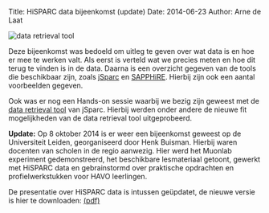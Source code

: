 Title: HiSPARC data bijeenkomst (update)
Date: 2014-06-23
Author: Arne de Laat

![data retrieval tool]({filename}/images/data-bijeenkomst.png)

Deze bijeenkomst was bedoeld om uitleg te geven over wat data is en hoe er mee
te werken valt. Als eerst is verteld wat we precies meten en hoe dit terug te
vinden is in de data. Daarna is een overzicht gegeven van de tools die
beschikbaar zijn, zoals [jSparc](http://data.hisparc.nl/media/jsparc/) en
[SAPPHiRE](https://pypi.python.org/pypi/hisparc-sapphire/). Hierbij zijn ook
een aantal voorbeelden gegeven.

Ook was er nog een Hands-on sessie waarbij we bezig zijn geweest met de [data
retrieval tool](http://data.hisparc.nl/media/jsparc/data_retrieval.html) van
jSparc. Hierbij werden onder andere de nieuwe fit mogelijkheden van de data
retrieval tool uitgeprobeerd.

**Update:**
Op 8 oktober 2014 is er weer een bijeenkomst geweest op de Universiteit Leiden,
georganiseerd door Henk Buisman. Hierbij waren docenten van scholen in de regio
aanwezig. Hier werd het Muonlab experiment gedemonstreerd, het beschikbare
lesmateriaal getoont, gewerkt met HiSPARC data en gebrainstormd over praktische
opdrachten en profielwerkstukken voor HAVO leerlingen.

De presentatie over HiSPARC data is intussen geüpdatet, de nieuwe versie is
hier te downloaden: [(pdf)]({filename}/files/141008_deLaat_DataBijeenkomst.pdf)
